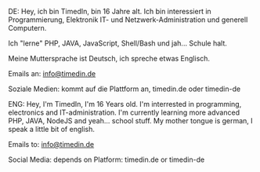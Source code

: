 DE:
Hey, ich bin TimedIn, bin 16 Jahre alt.
Ich bin interessiert in Programmierung, Elektronik IT- und Netzwerk-Administration und generell Computern.

Ich "lerne" PHP, JAVA, JavaScript, Shell/Bash und jah... Schule halt.

Meine Muttersprache ist Deutsch, ich spreche etwas Englisch.

Emails an:
info@timedin.de

Soziale Medien: 
kommt auf die Plattform an, timedin.de oder timedin-de

ENG:
Hey, I'm TimedIn, I'm 16 Years old. 
I'm interrested in programming, electronics and IT-administration.
I'm currently learning more advanced PHP, JAVA, NodeJS and yeah... school stuff.
My mother tongue is german, I speak a little bit of english. 

Emails to:
info@timedin.de



Social Media: 
depends on Platform: timedin.de or timedin-de

<!---
me-TimedIn/me-TimedIn is a ✨ special ✨ repository because its `README.md` (this file) appears on your GitHub profile.
You can click the Preview link to take a look at your changes.
--->
